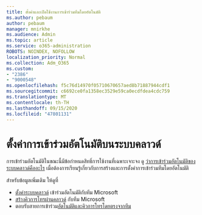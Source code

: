 ```yaml
---
title: ตั้งค่าและเปิดใช้งานการเข้าร่วมทีมโดยอัตโนมัติ
ms.author: pebaum
author: pebaum
manager: mnirkhe
ms.audience: Admin
ms.topic: article
ms.service: o365-administration
ROBOTS: NOINDEX, NOFOLLOW
localization_priority: Normal
ms.collection: Adm_O365
ms.custom:
- "2386"
- "9000548"
ms.openlocfilehash: f5c76d14970f05710670657aed8b71887944cdf1
ms.sourcegitcommit: c6692ce0fa1358ec3529e59ca0ecdfdea4cdc759
ms.translationtype: MT
ms.contentlocale: th-TH
ms.lasthandoff: 09/15/2020
ms.locfileid: "47801131"
---
```

# <a name="set-up-a-cloud-auto-attendant"></a>ตั้งค่าการเข้าร่วมอัตโนมัติบนระบบคลาวด์

การเข้าร่วมอัตโนมัติในขณะนี้มีข้อกำหนดสิทธิ์การใช้งานที่เฉพาะเจาะจง ดู [ว่าการเข้าร่วมอัตโนมัติของระบบคลาวด์คืออะไร](https://docs.microsoft.com/microsoftteams/what-are-phone-system-auto-attendants) เมื่อต้องการเรียนรู้เกี่ยวกับการสร้างและการตั้งค่าการเข้าร่วมทีมโดยอัตโนมัติ 

สำหรับข้อมูลเพิ่มเติม ให้ดูที่

- [ตั้งค่าระบบคลาวด์](https://docs.microsoft.com/microsoftteams/create-a-phone-system-auto-attendant) เข้าร่วมอัตโนมัติกับทีม Microsoft 
- [สร้างคิวการโทรผ่านคลาวด์](https://docs.microsoft.com/microsoftteams/create-a-phone-system-call-queue) กับทีม Microsoft 
- ตอบรับสายการเข้าร่วม[อัตโนมัติและคิวการโทรโดยตรงจากทีม](https://docs.microsoft.com/microsoftteams/answer-auto-attendant-and-call-queue-calls) 